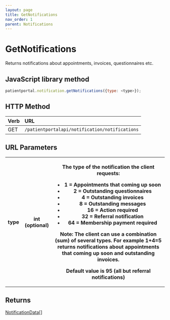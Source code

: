 ```yaml
---
layout: page
title: GetNotifications
nav_order: 1
parent: Notifications
---
```


# GetNotifications

Returns notifications about appointments, invoices, questionnaires etc.

## JavaScript library method

```javascript
patientportal.notification.getNotifications({type: <type>});
```

## HTTP Method

| Verb | URL                                               |
|:-----|:--------------------------------------------------|
| GET | `/patientportalapi/notification/notifications` |

## URL Parameters

<table><tbody><tr><th><p>type</p></th><th><p>int (optional)</p></th><th><p>The type of the notification the client requests:</p><ul><li>1 = Appointments that coming up soon</li><li>2 = Outstanding questionnaires</li><li>4 = Outstanding invoices</li><li>8 = Outstanding messages</li><li>16 = Action required</li><li>32 = Referral notification</li><li>64 = Membership payment required</li></ul><p>Note: The client can use a combination (sum) of several types. For example 1+4=5 returns notifications about appointments that coming up soon and outstanding invoices.</p><p>Default value is 95 (all but referral notifications)</p></th></tr></tbody></table>

## Returns

[NotificationData](../objects-and-data-types/notificationdata)[]
